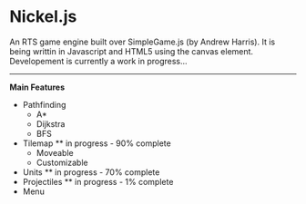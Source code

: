 # Nickel.js

An RTS game engine built over SimpleGame.js (by Andrew Harris). It is being writtin in Javascript and HTML5 using the canvas element. Developement is currently a work in progress...

---

**Main Features**
 - Pathfinding
   - A*
   - Dijkstra
   - BFS
 - Tilemap ** in progress - 90% complete
   - Moveable
   - Customizable
 - Units ** in progress - 70% complete
 - Projectiles ** in progress - 1% complete
 - Menu
 
